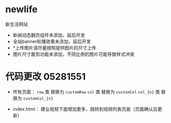 # newlife
新生活网站
- 新闻动态翻页组件未添加，延后开发
- 全站banner轮播效果未添加，延后开发
- *上传图片请尽量按照提供图片的尺寸上传
- 图片尺寸裁剪功能未添加，不同比例的图片可能导致样式冲突

# 代码更改 05281551
* 所有页面：
`row` 类 替换为 `customRow`
`col` 类 替换为 `customCol`
`col_{n}` 类 替换为 `customCol_{n}`
- index.html：
建业视频下面增加更多，跳转到视频列表页面（页面确认后更新）
